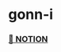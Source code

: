 # gonn-i
### [📕 NOTION](https://quark-dianella-5e6.notion.site/Python_Algorithm-e90c9e460e904e6b853eb9f9482381bc?pvs=4/)
